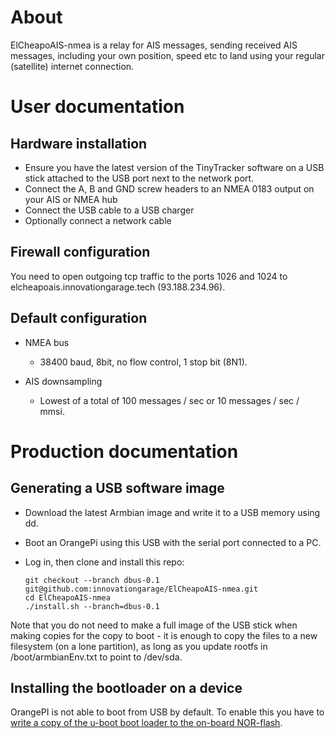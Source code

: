 # About

ElCheapoAIS-nmea is a relay for AIS messages, sending received AIS messages, including your own position, speed etc
to land using your regular (satellite) internet connection.

# User documentation
## Hardware installation

* Ensure you have the latest version of the TinyTracker software on a USB stick attached to the USB port next to the network port.
* Connect the A, B and GND screw headers to an NMEA 0183 output on your AIS or NMEA hub
* Connect the USB cable to a USB charger
* Optionally connect a network cable

## Firewall configuration

You need to open outgoing tcp traffic to the ports 1026 and 1024 to elcheapoais.innovationgarage.tech (93.188.234.96).

## Default configuration

* NMEA bus
  * 38400 baud, 8bit, no flow control, 1 stop bit (8N1).

* AIS downsampling
  * Lowest of a total of 100 messages / sec or 10 messages / sec / mmsi.

# Production documentation
## Generating a USB software image

* Download the latest Armbian image and write it to a USB memory using dd.
* Boot an OrangePi using this USB with the serial port connected to a PC.
* Log in, then clone and install this repo:


    ```
    git checkout --branch dbus-0.1 git@github.com:innovationgarage/ElCheapoAIS-nmea.git
    cd ElCheapoAIS-nmea
    ./install.sh --branch=dbus-0.1
    ```
    
Note that you do not need to make a full image of the USB stick when making copies for the copy to boot - it is enough to copy the files to a new filesystem (on a lone partition), as long as you update rootfs in /boot/armbianEnv.txt to point to /dev/sda.

## Installing the bootloader on a device
OrangePI is not able to boot from USB by default. To enable this you have to [write a copy of the u-boot boot loader to the on-board NOR-flash](https://forum.armbian.com/topic/8111-orange-pi-zero-plus-spi-nor-flash-anyone-know-how-to-configure-for-booting/?tab=comments#comment-64373).
